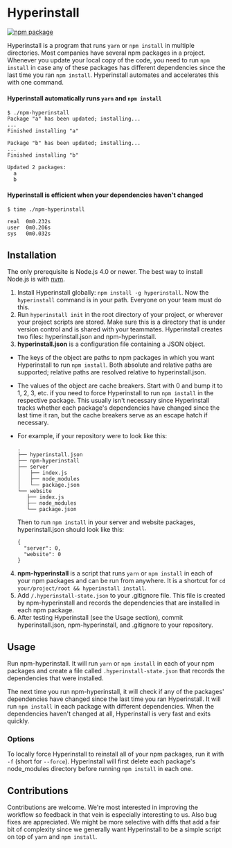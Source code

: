 # Hyperinstall

[![npm package](https://nodei.co/npm/hyperinstall.png?downloads=true&downloadRank=true&stars=true)](https://nodei.co/npm/hyperinstall/)

Hyperinstall is a program that runs `yarn` or `npm install` in multiple directories. Most companies have several npm packages in a project. Whenever you update your local copy of the code, you need to run `npm install` in case any of these packages has different dependencies since the last time you ran `npm install`. Hyperinstall automates and accelerates this with one command.

#### Hyperinstall automatically runs `yarn` and `npm install`

```
$ ./npm-hyperinstall
Package "a" has been updated; installing...
...
Finished installing "a"

Package "b" has been updated; installing...
...
Finished installing "b"

Updated 2 packages:
  a
  b
```

#### Hyperinstall is efficient when your dependencies haven't changed
```
$ time ./npm-hyperinstall

real  0m0.232s
user  0m0.206s
sys   0m0.032s
```

## Installation

The only prerequisite is Node.js 4.0 or newer. The best way to install Node.js is with [nvm](https://github.com/creationix/nvm).

1. Install Hyperinstall globally: `npm install -g hyperinstall`. Now the `hyperinstall` command is in your path. Everyone on your team must do this.
2. Run `hyperinstall init` in the root directory of your project, or wherever your project scripts are stored. Make sure this is a directory that is under version control and is shared with your teammates. Hyperinstall creates two files: hyperinstall.json and npm-hyperinstall.
3. **hyperinstall.json** is a configuration file containing a JSON object.
 * The keys of the object are paths to npm packages in which you want Hyperinstall to run `npm install`. Both absolute and relative paths are supported; relative paths are resolved relative to hyperinstall.json.
 * The values of the object are cache breakers. Start with 0 and bump it to 1, 2, 3, etc. if you need to force Hyperinstall to run `npm install` in the respective package. This usually isn't necessary since Hyperinstall tracks whether each package's dependencies have changed since the last time it ran, but the cache breakers serve as an escape hatch if necessary.
 * For example, if your repository were to look like this:

      ```
      .
      ├── hyperinstall.json
      ├── npm-hyperinstall
      ├── server
      │   ├── index.js
      │   ├── node_modules
      │   └── package.json
      └── website
         ├── index.js
         ├── node_modules
         └── package.json
      ```
   Then to run `npm install` in your server and website packages, hyperinstall.json should look like this:

      ```
      {
        "server": 0,
        "website": 0
      }
      ```

4. **npm-hyperinstall** is a script that runs `yarn` or `npm install` in each of your npm packages and can be run from anywhere. It is a shortcut for `cd your/project/root && hyperinstall install`.
5. Add `/.hyperinstall-state.json` to your .gitignore file. This file is created by npm-hyperinstall and records the dependencies that are installed in each npm package.
6. After testing Hyperinstall (see the Usage section), commit hyperinstall.json, npm-hyperinstall, and .gitignore to your repository.

## Usage

Run npm-hyperinstall. It will run `yarn` or `npm install` in each of your npm packages and create a file called `.hyperinstall-state.json` that records the dependencies that were installed.

The next time you run npm-hyperinstall, it will check if any of the packages' dependencies have changed since the last time you ran Hyperinstall. It will run `npm install` in each package with different dependencies. When the dependencies haven't changed at all, Hyperinstall is very fast and exits quickly.

### Options

To locally force Hyperinstall to reinstall all of your npm packages, run it with `-f` (short for `--force`). Hyperinstall will first delete each package's node_modules directory before running `npm install` in each one.

## Contributions

Contributions are welcome. We're most interested in improving the workflow so feedback in that vein is especially interesting to us. Also bug fixes are appreciated. We might be more selective with diffs that add a fair bit of complexity since we generally want Hyperinstall to be a simple script on top of `yarn` and `npm install`.
